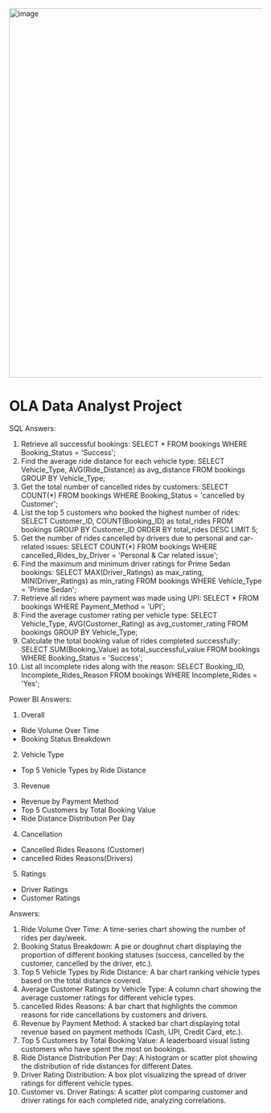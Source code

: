 <img width="1271" height="734" alt="image" src="https://github.com/user-attachments/assets/ee82af53-fd24-4e39-a68a-38a2ace93843" />

# OLA Data Analyst Project

SQL Answers:
1. Retrieve all successful bookings:
SELECT * FROM bookings WHERE Booking_Status = 'Success';
2. Find the average ride distance for each vehicle type:
SELECT Vehicle_Type, AVG(Ride_Distance) as avg_distance FROM bookings GROUP BY
Vehicle_Type;
3. Get the total number of cancelled rides by customers:
SELECT COUNT(*) FROM bookings WHERE Booking_Status = 'cancelled by Customer';
4. List the top 5 customers who booked the highest number of rides:
SELECT Customer_ID, COUNT(Booking_ID) as total_rides FROM bookings GROUP BY
Customer_ID ORDER BY total_rides DESC LIMIT 5;
5. Get the number of rides cancelled by drivers due to personal and car-related issues:
SELECT COUNT(*) FROM bookings WHERE cancelled_Rides_by_Driver = 'Personal & Car
related issue';
6. Find the maximum and minimum driver ratings for Prime Sedan bookings:
SELECT MAX(Driver_Ratings) as max_rating, MIN(Driver_Ratings) as min_rating FROM
bookings WHERE Vehicle_Type = 'Prime Sedan';
7. Retrieve all rides where payment was made using UPI:
SELECT * FROM bookings WHERE Payment_Method = 'UPI';
8. Find the average customer rating per vehicle type:
SELECT Vehicle_Type, AVG(Customer_Rating) as avg_customer_rating FROM bookings
GROUP BY Vehicle_Type;
9. Calculate the total booking value of rides completed successfully:
SELECT SUM(Booking_Value) as total_successful_value FROM bookings WHERE
Booking_Status = 'Success';
10. List all incomplete rides along with the reason:
SELECT Booking_ID, Incomplete_Rides_Reason FROM bookings WHERE Incomplete_Rides =
'Yes';


Power BI Answers:

1. Overall
- Ride Volume Over Time
- Booking Status Breakdown
2. Vehicle Type
- Top 5 Vehicle Types by Ride Distance
3. Revenue
- Revenue by Payment Method
- Top 5 Customers by Total Booking Value
- Ride Distance Distribution Per Day
4. Cancellation
- Cancelled Rides Reasons (Customer)
- cancelled Rides Reasons(Drivers)
5. Ratings
- Driver Ratings
- Customer Ratings
  
Answers:
1. Ride Volume Over Time: A time-series chart showing the number of rides per day/week.
2. Booking Status Breakdown: A pie or doughnut chart displaying the proportion of different
booking statuses (success, cancelled by the customer, cancelled by the driver, etc.).
3. Top 5 Vehicle Types by Ride Distance: A bar chart ranking vehicle types based on the total
distance covered.
4. Average Customer Ratings by Vehicle Type: A column chart showing the average
customer ratings for different vehicle types.
5. cancelled Rides Reasons: A bar chart that highlights the common reasons for ride
cancellations by customers and drivers.
6. Revenue by Payment Method: A stacked bar chart displaying total revenue based on
payment methods (Cash, UPI, Credit Card, etc.).
7. Top 5 Customers by Total Booking Value: A leaderboard visual listing customers who have
spent the most on bookings.
8. Ride Distance Distribution Per Day: A histogram or scatter plot showing the distribution of
ride distances for different Dates.
9. Driver Rating Distribution: A box plot visualizing the spread of driver ratings for different
vehicle types.
10. Customer vs. Driver Ratings: A scatter plot comparing customer and driver ratings for
each completed ride, analyzing correlations.

